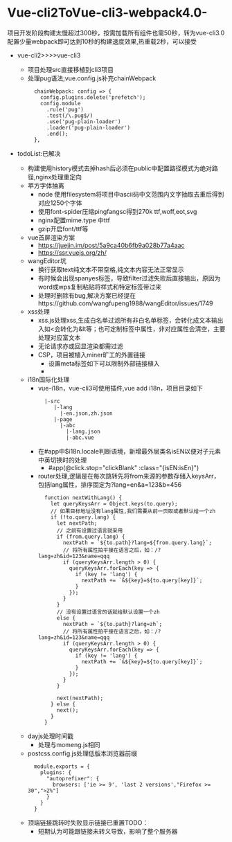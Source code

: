 # Vue-cli2ToVue-cli3-webpack4.0-
项目开发阶段构建太慢超过300秒，按需加载所有组件也需50秒，转为vue-cli3.0配置少量webpack即可达到10秒的构建速度效果,热重载2秒，可以接受
- vue-cli2>>>>vue-cli3
  - 项目处理src直接移植到cli3项目
  - 处理pug语法;vue.config.js补充chainWebpack
    ```
      chainWebpack: config => {
        config.plugins.delete('prefetch');
        config.module
          .rule('pug')
          .test(/\.pug$/)
          .use('pug-plain-loader')
          .loader('pug-plain-loader')
          .end();
      },
    ```
  
- todoList:已解决
  - 构建使用history模式去掉hash后必须在public中配置路径模式为绝对路径,nginx处理重定向
  - 苹方字体抽离
    - node 使用filesystem将项目中ascii码中文范围内文字抽取去重后得到对应1250个字体
    - 使用font-spider压缩pingfangsc得到270k ttf,woff,eot,svg
    - nginx配置mime.type 中ttf
    - gzip开启font/ttf等
  - vue首屏渲染方案
    - https://juejin.im/post/5a9ca40b6fb9a028b77a4aac
    - https://ssr.vuejs.org/zh/
  - wangEditor坑
    - 换行获取text纯文本不带空格,纯文本内容无法正常显示
    - 有时候会出现spanyes标签，导致filter过滤失败后直接输出，原因为word或wps复制粘贴将样式和特定标签带过来
    - 处理时删除有bug,解决方案已经提在https://github.com/wangfupeng1988/wangEditor/issues/1749
  - xss处理
    - xss.js处理xss,生成白名单过滤所有非白名单标签，会转化成文本输出入如<会转化为&lt等；也可定制标签中属性，非对应属性会清空，主要处理对应富文本
    - 无论请求亦或回显渲染都需过滤
    - CSP，项目被植入miner旷工的外置链接
      - 设置meta标签如下可以限制外部链接植入
      - <meta http-equiv="Content-Security-Policy" content="script-src 'self' 'unsafe-inline' 'unsafe-eval'; object-src 'none'; style-src 'self' 'unsafe-inline';">
  - i18n国际化处理
    - vue-i18n，vue-cli3可使用插件,vue add i18n，项目目录如下
      ```
        |-src
           |-lang
             |-en.json,zh.json
           |-page
             |-abc
               |-lang.json
               |-abc.vue
      ```
    - 在#app中$i18n.locale判断语境，新增最外层类名isEN以便对子元素中英切换时的处理
      - #app(@click.stop="clickBlank" :class="{isEN:isEn}")
    - router处理,逻辑是在每次跳转先将from来源的参数存储入keysArr，包括lang属性，排序固定为?lang=en&a=123&b=456
      ```
        function nextWithLang() {
          let queryKeysArr = Object.keys(to.query);
          // 如果目标地址没有lang属性,我们需要从前一页取或者默认给一个zh
          if (!to.query.lang) {
            let nextPath;
            // 之前有设置过语言就采用
            if (from.query.lang) {
              nextPath = `${to.path}?lang=${from.query.lang}`;
              // 将所有属性拍平接在语言之后，如：/?lang=zh&id=123&name=qqq
              if (queryKeysArr.length > 0) {
                queryKeysArr.forEach(key => {
                  if (key != 'lang') {
                    nextPath += `&${key}=${to.query[key]}`;
                  }
                });
              }
            }
            // 没有设置过语言的话就给默认设置一个zh
            else {
              nextPath = `${to.path}?lang=zh`;
              // 将所有属性拍平接在语言之后，如：/?lang=zh&id=123&name=qqq
              if (queryKeysArr.length > 0) {
                queryKeysArr.forEach(key => {
                  if (key != 'lang') {
                    nextPath += `&${key}=${to.query[key]}`;
                  }
                });
              }
            }

            next(nextPath);
          } else {
            next();
          }
        }
      ```
  - dayjs处理时间戳
    - 处理与momeng.js相同 
  - postcss.config.js处理低版本浏览器前缀
    ```
      module.exports = {
        plugins: {
          "autoprefixer": {
            browsers: ['ie >= 9', 'last 2 versions',"Firefox >= 30",">2%"]
          }
        }
      }
    ```
  - 顶端链接跳转时失败显示链接已重置TODO：
    - 短期认为可能跟链接未转义导致，影响了整个服务器
